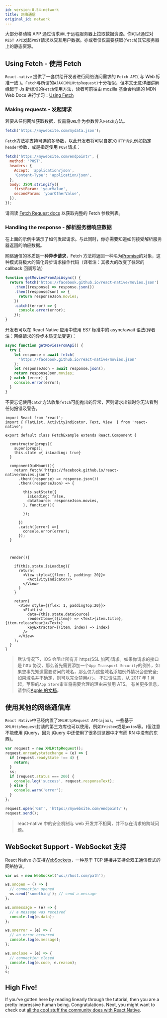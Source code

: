 ```yaml
---
id: version-0.54-network
title: 网络通信
original_id: network
---
```


大部分移动端 APP 通过请求`URL`于远程服务器上拉取数据资源。你可以通过对`REST API`发起`POST`请求以交互用户数据。亦或者仅仅需要获取(`fetch`)其它服务器上的静态资源。

## Using Fetch - 使用 Fetch

`React-native` 提供了一套供给开发者进行网络访问需求的 `Fetch API`( 与 Web 标准一致 )。`Fetch`与所谓的`AJAX(XMLHttpRequest)`十分相似，但本文无意详细讲解缘起于 Js 新标准的`Fetch`使用方法，读者可前往由 mozilla 基金会构建的 MDN Web Docs 进行学习：[Using Fetch](https://developer.mozilla.org/en-US/docs/Web/API/Fetch_API/Using_Fetch)

### Making requests - 发起请求

若要从任何网址获取数据，仅需将`URL`作为参数传入`Fetch`方法。

```jsx
fetch('https://mywebsite.com/mydata.json');
```

`Fetch`方法亦支持可选的多参数，以此开发者将可以自定义`HTTP请求`,例如指定`header`参数，或是指定使用 `POST`请求：

```jsx
fetch('https://mywebsite.com/endpoint/', {
  method: 'POST',
  headers: {
    Accept: 'application/json',
    'Content-Type': 'application/json',
  },
  body: JSON.stringify({
    firstParam: 'yourValue',
    secondParam: 'yourOtherValue',
  }),
});
```

请阅读 [Fetch Request docs](https://developer.mozilla.org/en-US/docs/Web/API/Request) 以获取完整的 Fetch 参数列表。

### Handling the response - 解析服务器响应数据

在上面的示例中演示了如何发起请求。与此同时，你亦需要知道如何接受解析服务器返回的响应数据。

网络通信的本质是一种**异步请求**，Fetch 方法将返回一种名为[Promise](https://developer.mozilla.org/en-US/docs/Web/JavaScript/Reference/Global_Objects/Promise)的对象，这种模式将极大的简化异步请求操作代码（译者注：其极大的改变了往常的 callback 回调写法）

```jsx
function getMoviesFromApiAsync() {
  return fetch('https://facebook.github.io/react-native/movies.json')
    .then((response) => response.json())
    .then((responseJson) => {
      return responseJson.movies;
    })
    .catch((error) => {
      console.error(error);
    });
}
```

开发者可以在 React Native 应用中使用 ES7 标准中的 async/await 语法(译者注：网络请求的异步本质无法变更)：

```jsx
async function getMoviesFromApi() {
  try {
    let response = await fetch(
      'https://facebook.github.io/react-native/movies.json'
    );
    let responseJson = await response.json();
    return responseJson.movies;
  } catch (error) {
    console.error(error);
  }
}
```

不要忘记使用`catch`方法收集`fetch`可能抛出的异常，否则请求出错时你无法看到任何报错及警告。

```SnackPlayer name=Fetch%20Example
import React from 'react';
import { FlatList, ActivityIndicator, Text, View  } from 'react-native';

export default class FetchExample extends React.Component {

  constructor(props){
    super(props);
    this.state ={ isLoading: true}
  }

  componentDidMount(){
    return fetch('https://facebook.github.io/react-native/movies.json')
      .then((response) => response.json())
      .then((responseJson) => {

        this.setState({
          isLoading: false,
          dataSource: responseJson.movies,
        }, function(){

        });

      })
      .catch((error) =>{
        console.error(error);
      });
  }



  render(){

    if(this.state.isLoading){
      return(
        <View style={{flex: 1, padding: 20}}>
          <ActivityIndicator/>
        </View>
      )
    }

    return(
      <View style={{flex: 1, paddingTop:20}}>
        <FlatList
          data={this.state.dataSource}
          renderItem={({item}) => <Text>{item.title}, {item.releaseYear}</Text>}
          keyExtractor={(item, index) => index}
        />
      </View>
    );
  }
}
```

> 默认情况下，iOS 会阻止所有非 https(SSL 加密)请求。如果你请求的接口是 http 协议，那么首先需要添加一个`App Transport Security`的例外，如果您事先知道需要访问的域名，那么仅为这些域名添加例外情况会更安全; 如果域名并不确定，则可以完全禁用`ATS`。 不过请注意，从 2017 年 1 月起，苹果的`App Store`审查将需要合理的理由来禁用 ATS。 有关更多信息，请参阅[Apple 的文档](https://developer.apple.com/library/content/documentation/General/Reference/InfoPlistKeyReference/Articles/CocoaKeys.html#//apple_ref/doc/uid/TP40009251-SW33)。

## 使用其他的网络通信库

`React Native`中已经内置了`XMLHttpRequest API(ajax)`。一些基于`XMLHttpRequest`封装的第三方库也可以使用，例如`frisbee`或是`axios`等。(但注意不能使用 jQuery，因为 jQuery 中还使用了很多浏览器中才有而 RN 中没有的东西)。

```jsx
var request = new XMLHttpRequest();
request.onreadystatechange = (e) => {
  if (request.readyState !== 4) {
    return;
  }
  ss;
  if (request.status === 200) {
    console.log('success', request.responseText);
  } else {
    console.warn('error');
  }
};

request.open('GET', 'https://mywebsite.com/endpoint/');
request.send();
```

> react-native 中的安全机制与 web 开发并不相同，并不存在请求的跨域问题。

## WebSocket Support - WebSocket 支持

React Native 亦支持[WebSockets](https://developer.mozilla.org/en-US/docs/Web/API/WebSocket)，一种基于 TCP 连接并支持全双工通信模式的网络协议。

```jsx
var ws = new WebSocket('ws://host.com/path');

ws.onopen = () => {
  // connection opened
  ws.send('something'); // send a message
};

ws.onmessage = (e) => {
  // a message was received
  console.log(e.data);
};

ws.onerror = (e) => {
  // an error occurred
  console.log(e.message);
};

ws.onclose = (e) => {
  // connection closed
  console.log(e.code, e.reason);
};
s;
```

## High Five!

If you've gotten here by reading linearly through the tutorial, then you are a pretty impressive human being. Congratulations. Next, you might want to check out [all the cool stuff the community does with React Native](more-resources.md).
